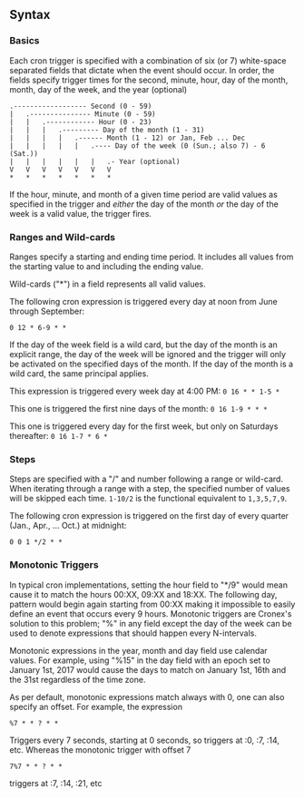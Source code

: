Syntax
------

### Basics ###

Each cron trigger is specified with a combination of six (or 7) white-space
separated fields that dictate when the event should occur. In order, the fields
specify trigger times for the second, minute, hour, day of the month,
month, day of the week, and the year (optional)

    .------------------ Second (0 - 59)
    |   .--------------- Minute (0 - 59)
    |   |   .------------ Hour (0 - 23)
    |   |   |   .--------- Day of the month (1 - 31)
    |   |   |   |   .------ Month (1 - 12) or Jan, Feb ... Dec
    |   |   |   |   |   .---- Day of the week (0 (Sun.; also 7) - 6 (Sat.))
    |   |   |   |   |   |   .- Year (optional) 
    V   V   V   V   V   V   V
    *   *   *   *   *   *   *

If the hour, minute, and month of a given time period are valid values as
specified in the trigger and _either_ the day of the month _or_ the day of the
week is a valid value, the trigger fires.

<!-- <TBD> -->

### Ranges and Wild-cards ###

Ranges specify a starting and ending time period. It includes all values from
the starting value to and including the ending value.

Wild-cards ("*") in a field represents all valid values.

The following cron expression is triggered every day at noon from June through
September:

    0 12 * 6-9 * *

If the day of the week field is a wild card, but the day of the month is an
explicit range, the day of the week will be ignored and the trigger will only
be activated on the specified days of the month. If the day of the month is a
wild card, the same principal applies.

This expression is triggered every week day at 4:00 PM: `0 16 * * 1-5 *`

This one is triggered the first nine days of the month: `0 16 1-9 * * *`

This one is triggered every day for the first week, but only on Saturdays
thereafter: `0 16 1-7 * 6 *`

### Steps ###

Steps are specified with a "/" and number following a range or wild-card. When
iterating through a range with a step, the specified number of values will be
skipped each time. `1-10/2` is the functional equivalent to `1,3,5,7,9`.

The following cron expression is triggered on the first day of every quarter
(Jan., Apr., ... Oct.) at midnight:

    0 0 1 */2 * *

<!-- </TBD> -->

### Monotonic Triggers ###

In typical cron implementations, setting the hour field to "*/9" would mean
cause it to match the hours 00:XX, 09:XX and 18:XX. The following day, pattern
would begin again starting from 00:XX making it impossible to easily define an
event that occurs every 9 hours. Monotonic triggers are Cronex's solution to
this problem; "%" in any field except the day of the week can be used to denote
expressions that should happen every N-intervals.

Monotonic expressions in the year, month and day field use calendar values. For
example, using "%15" in the day field with an epoch set to January 1st, 2017
would cause the days to match on January 1st, 16th and the 31st regardless of
the time zone.

As per default, monotonic expressions match always with 0, one can also
specify an offset. For example, the expression

    %7 * * ? * *

Triggers every 7 seconds, starting at 0 seconds, so triggers at :0, :7, :14,
etc. Whereas the monotonic trigger with offset 7

    7%7 * * ? * *
 
triggers at :7, :14, :21, etc

